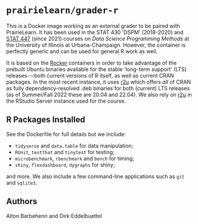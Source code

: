 # `prairielearn/grader-r`

This is a Docker image working as an external grader to be paired with
PrairieLearn. It has been used in the STAT 430 'DSPM' (2018-2020) and [STAT
447](https://stat447.com) (since 2021) courses on _Data Science Programming
Methods_ at the University of Illinois at Urbana-Champaign. However, the
container is perfectly generic and can be used for general R work as well.

It is based on the [Rocker](https://rocker-project.org) containers in order to take
advantage of the prebuilt Ubuntu binaries available for the stable 'long-term support' (LTS)
releases---both current versions of R itself, as well as current CRAN packages.
In the most recent instance, it uses [r2u](https://eddelbuettel.github.io/r2u/)
which offers _all_ of CRAN as fully dependency-resolved .deb binaries for both
(current) LTS releases (as of Summer/Fall 2022 these are 20.04 and 22.04). We also
rely on [r2u](https://eddelbuettel.github.io/r2u/) in the RStudio Server instance
used for the course.

## R Packages Installed

See the Dockerfile for full details but we include:

- `tidyverse` and `data.table` for data manipulation;
- `RUnit`, `testthat` and `tinytest` for testing;
- `microbenchmark`, `rbenchmark` and `bench` for timing;
- `shiny`, `flexdashboard`, `dygraphs` for shiny;

and more. We also include a few command-line applications such as `git` and `sqlite3`.

## Authors

Alton Barbehenn and Dirk Eddelbuettel
